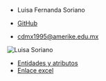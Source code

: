 - Luisa Fernanda Soriano

- [GitHub](https://github.com/Wichota)

- cdmx1995@amerike.edu.mx

 ![Luisa Soriano](https://cdn.discordapp.com/attachments/1011284720350412802/1011658260312498256/IMG_20220816_144813_528.webp)

- [Entidades y atributos](./EntidadesYAtributos.md)
- [Enlace excel ](https://docs.google.com/spreadsheets/d/1iLlNeelgHwflzz26AVsuHvCusOe8ko3h37mTC_Ic5ow/edit?hl=es#gid=37517057)

